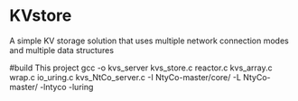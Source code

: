 # KVstore
A simple KV storage solution that uses multiple network connection modes and multiple data structures


#build This project
gcc -o kvs_server kvs_store.c reactor.c kvs_array.c wrap.c io_uring.c kvs_NtCo_server.c -I NtyCo-master/core/ -L NtyCo-master/ -lntyco -luring
